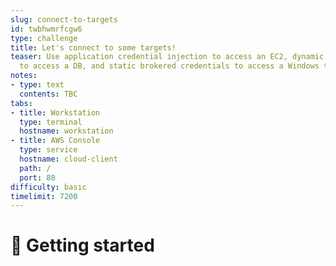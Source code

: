 ```yaml
---
slug: connect-to-targets
id: twbhwmrfcgw6
type: challenge
title: Let's connect to some targets!
teaser: Use application credential injection to access an EC2, dynamic brokered credential
  to access a DB, and static brokered credentials to access a Windows target
notes:
- type: text
  contents: TBC
tabs:
- title: Workstation
  type: terminal
  hostname: workstation
- title: AWS Console
  type: service
  hostname: cloud-client
  path: /
  port: 80
difficulty: basic
timelimit: 7200
---
```


👋 Getting started
===============




